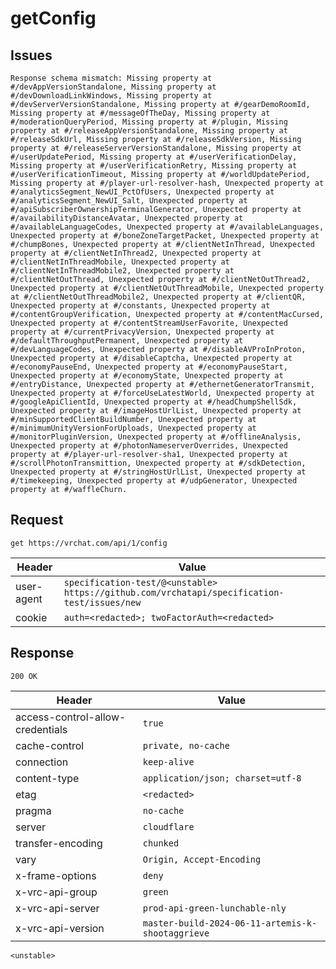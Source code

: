 # getConfig

## Issues
```
Response schema mismatch: Missing property at #/devAppVersionStandalone, Missing property at #/devDownloadLinkWindows, Missing property at #/devServerVersionStandalone, Missing property at #/gearDemoRoomId, Missing property at #/messageOfTheDay, Missing property at #/moderationQueryPeriod, Missing property at #/plugin, Missing property at #/releaseAppVersionStandalone, Missing property at #/releaseSdkUrl, Missing property at #/releaseSdkVersion, Missing property at #/releaseServerVersionStandalone, Missing property at #/userUpdatePeriod, Missing property at #/userVerificationDelay, Missing property at #/userVerificationRetry, Missing property at #/userVerificationTimeout, Missing property at #/worldUpdatePeriod, Missing property at #/player-url-resolver-hash, Unexpected property at #/analyticsSegment_NewUI_PctOfUsers, Unexpected property at #/analyticsSegment_NewUI_Salt, Unexpected property at #/apiSubscriberOwnershipTerminalGenerator, Unexpected property at #/availabilityDistanceAvatar, Unexpected property at #/availableLanguageCodes, Unexpected property at #/availableLanguages, Unexpected property at #/boneZoneTargetPacket, Unexpected property at #/chumpBones, Unexpected property at #/clientNetInThread, Unexpected property at #/clientNetInThread2, Unexpected property at #/clientNetInThreadMobile, Unexpected property at #/clientNetInThreadMobile2, Unexpected property at #/clientNetOutThread, Unexpected property at #/clientNetOutThread2, Unexpected property at #/clientNetOutThreadMobile, Unexpected property at #/clientNetOutThreadMobile2, Unexpected property at #/clientQR, Unexpected property at #/constants, Unexpected property at #/contentGroupVerification, Unexpected property at #/contentMacCursed, Unexpected property at #/contentStreamUserFavorite, Unexpected property at #/currentPrivacyVersion, Unexpected property at #/defaultThroughputPermanent, Unexpected property at #/devLanguageCodes, Unexpected property at #/disableAVProInProton, Unexpected property at #/disableCaptcha, Unexpected property at #/economyPauseEnd, Unexpected property at #/economyPauseStart, Unexpected property at #/economyState, Unexpected property at #/entryDistance, Unexpected property at #/ethernetGeneratorTransmit, Unexpected property at #/forceUseLatestWorld, Unexpected property at #/googleApiClientId, Unexpected property at #/headChumpShellSdk, Unexpected property at #/imageHostUrlList, Unexpected property at #/minSupportedClientBuildNumber, Unexpected property at #/minimumUnityVersionForUploads, Unexpected property at #/monitorPluginVersion, Unexpected property at #/offlineAnalysis, Unexpected property at #/photonNameserverOverrides, Unexpected property at #/player-url-resolver-sha1, Unexpected property at #/scrollPhotonTransmittion, Unexpected property at #/sdkDetection, Unexpected property at #/stringHostUrlList, Unexpected property at #/timekeeping, Unexpected property at #/udpGenerator, Unexpected property at #/waffleChurn.
```

## Request
`get https://vrchat.com/api/1/config`

| Header | Value |
| ------ | ----- |
| user-agent | `specification-test/@<unstable> https://github.com/vrchatapi/specification-test/issues/new` |
| cookie | `auth=<redacted>; twoFactorAuth=<redacted>` |


## Response
`200 OK`

| Header | Value |
| ------ | ----- |
| access-control-allow-credentials | `true` |
| cache-control | `private, no-cache` |
| connection | `keep-alive` |
| content-type | `application/json; charset=utf-8` |
| etag | `<redacted>` |
| pragma | `no-cache` |
| server | `cloudflare` |
| transfer-encoding | `chunked` |
| vary | `Origin, Accept-Encoding` |
| x-frame-options | `deny` |
| x-vrc-api-group | `green` |
| x-vrc-api-server | `prod-api-green-lunchable-nly` |
| x-vrc-api-version | `master-build-2024-06-11-artemis-k-shootaggrieve` |

```jsonc
<unstable>
```
